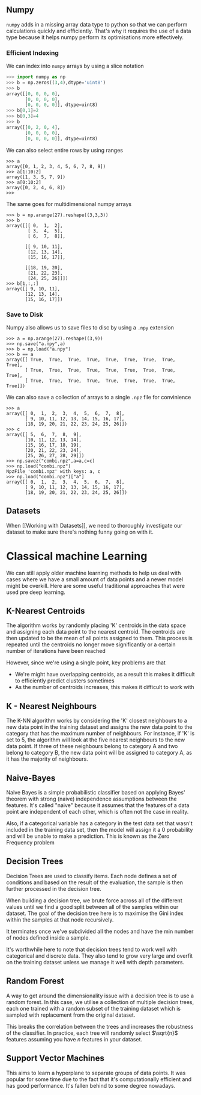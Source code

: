 ## Numpy

`numpy` adds in a missing array data type to python so that we can perform calculations quickly and efficiently. That's why it requires the use of a data type because it helps numpy perform its optimisations more effectively.
### Efficient Indexing

We can index into `numpy` arrays by using a slice notation

```python
>>> import numpy as np
>>> b = np.zeros((3,4),dtype='uint8')
>>> b
array([[0, 0, 0, 0],
       [0, 0, 0, 0],
       [0, 0, 0, 0]], dtype=uint8)
>>> b[0,1]=2
>>> b[0,3]=4
>>> b
array([[0, 2, 0, 4],
       [0, 0, 0, 0],
       [0, 0, 0, 0]], dtype=uint8)
```

We can also select entire rows by using ranges

```
>>> a
array([0, 1, 2, 3, 4, 5, 6, 7, 8, 9])
>>> a[1:10:2]
array([1, 3, 5, 7, 9])
>>> a[0:10:2]
array([0, 2, 4, 6, 8])
>>> 
```

The same goes for multidimensional numpy arrays

```
>>> b = np.arange(27).reshape((3,3,3))
>>> b
array([[[ 0,  1,  2],
        [ 3,  4,  5],
        [ 6,  7,  8]],

       [[ 9, 10, 11],
        [12, 13, 14],
        [15, 16, 17]],

       [[18, 19, 20],
        [21, 22, 23],
        [24, 25, 26]]])
>>> b[1,:,:]
array([[ 9, 10, 11],
       [12, 13, 14],
       [15, 16, 17]])
```

### Save to Disk

Numpy also allows us to save files to disc by using a `.npy` extension

```
>>> a = np.arange(27).reshape((3,9))
>>> np.save("a.npy",a)
>>> b = np.load("a.npy")
>>> b == a
array([[ True,  True,  True,  True,  True,  True,  True,  True,  True],
       [ True,  True,  True,  True,  True,  True,  True,  True,  True],
       [ True,  True,  True,  True,  True,  True,  True,  True,  True]])
```

We can also save a collection of arrays to a single `.npz` file for convinience

```
>>> a
array([[ 0,  1,  2,  3,  4,  5,  6,  7,  8],
       [ 9, 10, 11, 12, 13, 14, 15, 16, 17],
       [18, 19, 20, 21, 22, 23, 24, 25, 26]])
>>> c
array([[ 5,  6,  7,  8,  9],
       [10, 11, 12, 13, 14],
       [15, 16, 17, 18, 19],
       [20, 21, 22, 23, 24],
       [25, 26, 27, 28, 29]])
>>> np.savez("combi.npz",a=a,c=c)
>>> np.load("combi.npz")
NpzFile 'combi.npz' with keys: a, c
>>> np.load("combi.npz")["a"]
array([[ 0,  1,  2,  3,  4,  5,  6,  7,  8],
       [ 9, 10, 11, 12, 13, 14, 15, 16, 17],
       [18, 19, 20, 21, 22, 23, 24, 25, 26]])
```

## Datasets

When [[Working with Datasets]], we need to thoroughly investigate our dataset to make sure there's nothing funny going on with it.

# Classical machine Learning

We can still apply older machine learning methods to help us deal with cases where we have a small amount of data points and a newer model might be overkill. Here are some useful traditional approaches that were used pre deep learning.
## K-Nearest Centroids

The algorithm works by randomly placing 'K' centroids in the data space and assigning each data point to the nearest centroid. The centroids are then updated to be the mean of all points assigned to them. This process is repeated until the centroids no longer move significantly or a certain number of iterations have been reached

However, since we're using a single point, key problems are that 

- We're might have overlapping centroids, as a result this makes it difficult to efficiently predict clusters sometimes
- As the number of centroids increases, this makes it difficult to work with

## K - Nearest Neighbours

The K-NN algorithm works by considering the 'K' closest neighbours to a new data point in the training dataset and assigns the new data point to the category that has the maximum number of neighbours. For instance, if 'K' is set to 5, the algorithm will look at the five nearest neighbours to the new data point. If three of these neighbours belong to category A and two belong to category B, the new data point will be assigned to category A, as it has the majority of neighbours.

## Naive-Bayes

Naive Bayes is a simple probabilistic classifier based on applying Bayes' theorem with strong (naive) independence assumptions between the features. It's called "naive" because it assumes that the features of a data point are independent of each other, which is often not the case in reality.

Also, if a categorical variable has a category in the test data set that wasn't included in the training data set, then the model will assign it a 0 probability and will be unable to make a prediction. This is known as the Zero Frequency problem

## Decision Trees

Decision Trees are used to classify items. Each node defines a set of conditions and based on the result of the evaluation, the sample is then further processed in the decision tree.

When building a decision tree, we brute force across all of the different values until we find a good split between all of the samples within our dataset. The goal of the decision tree here is to maximise the Gini index within the samples at that node recursively.

It terminates once we've subdivided all the nodes and have the min number of nodes defined inside a sample. 

It's worthwhile here to note that decision trees tend to work well with categorical and discrete data. They also tend to grow very large and overfit on the training dataset unless we manage it well with depth parameters.
## Random Forest

A way to get around the dimensionality issue with a decision tree is to use a random forest. In this case, we utilise a collection of multiple decision trees, each one trained with a random subset of the training dataset which is sampled with replacement from the original dataset.

This breaks the correlation between the trees and increases the robustness of the classifier. In practice, each tree will randomly select $\sqrt{n}$ features assuming you have $n$ features in your dataset.

## Support Vector Machines

This aims to learn a hyperplane to separate groups of data points. It was popular for some time due to the fact that it's computationally efficient and has good performance. It's fallen behind to some degree nowadays.